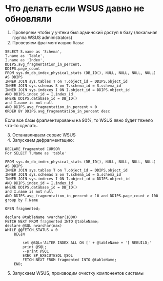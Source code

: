 # Что делать если WSUS давно не обновляли
1. Проверяем чтобы у учтеки был админский доступ в базу (локальная группа WSUS administrators)
2. Проверяем фрагментиацию базы:
```
SELECT S.name as 'Schema',
T.name as 'Table',
I.name as 'Index',
DDIPS.avg_fragmentation_in_percent,
DDIPS.page_count
FROM sys.dm_db_index_physical_stats (DB_ID(), NULL, NULL, NULL, NULL) AS DDIPS
INNER JOIN sys.tables T on T.object_id = DDIPS.object_id
INNER JOIN sys.schemas S on T.schema_id = S.schema_id
INNER JOIN sys.indexes I ON I.object_id = DDIPS.object_id
AND DDIPS.index_id = I.index_id
WHERE DDIPS.database_id = DB_ID()
and I.name is not null
AND DDIPS.avg_fragmentation_in_percent > 0
ORDER BY DDIPS.avg_fragmentation_in_percent desc
```

Если все базы фрагментированы на 90%, то WSUS явно будет тяжело что-то сделать.

3. Останавливаем сервис WSUS
4. Запускаем дефрагментацию:
```
DECLARE fragmented CURSOR
For SELECT T.Name as 'table'

FROM sys.dm_db_index_physical_stats (DB_ID(), NULL, NULL, NULL, NULL) AS DDIPS
INNER JOIN sys.tables T on T.object_id = DDIPS.object_id
INNER JOIN sys.schemas S on T.schema_id = S.schema_id
INNER JOIN sys.indexes I ON I.object_id = DDIPS.object_id
AND DDIPS.index_id = I.index_id
WHERE DDIPS.database_id = DB_ID()
and I.name is not null
AND DDIPS.avg_fragmentation_in_percent > 10 and DDIPS.page_count > 100
group by T.Name 

OPEN fragmented;

declare @tableName nvarchar(1000)
FETCH NEXT FROM fragmented INTO @tableName;
declare @SQL nvarchar(max) 
WHILE @@FETCH_STATUS = 0  
    BEGIN
	    
		set @SQL='ALTER INDEX ALL ON [' + @tableName + '] REBUILD;'
		print @SQL;
		--print @SQL
		EXEC SP_EXECUTESQL @SQL
        FETCH NEXT FROM fragmented INTO @tableName;  
    END;
```
5. Запускаем WSUS, производим очистку компонентов системы
